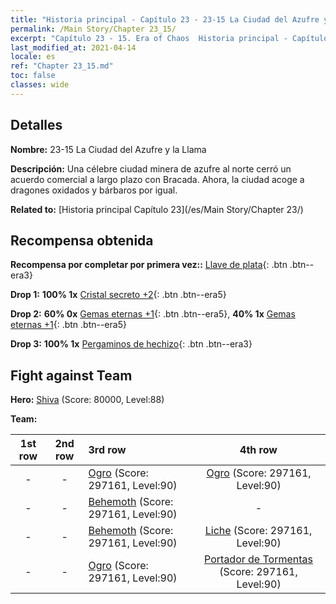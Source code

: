 ```yaml
---
title: "Historia principal - Capítulo 23 - 23-15 La Ciudad del Azufre y la Llama"
permalink: /Main Story/Chapter 23_15/
excerpt: "Capítulo 23 - 15. Era of Chaos  Historia principal - Capítulo 23_15. 23-15 La Ciudad del Azufre y la Llama"
last_modified_at: 2021-04-14
locale: es
ref: "Chapter 23_15.md"
toc: false
classes: wide
---
```


## Detalles

 **Nombre:** 23-15 La Ciudad del Azufre y la Llama

 **Descripción:** Una célebre ciudad minera de azufre al norte cerró un acuerdo comercial a largo plazo con Bracada. Ahora, la ciudad acoge a dragones oxidados y bárbaros por igual.

 **Related to:** [Historia principal Capítulo 23](/es/Main Story/Chapter 23/)

## Recompensa obtenida

 **Recompensa por completar por primera vez::** [Llave de plata](/es/Items/con_693/){: .btn .btn--era3}

 **Drop 1:** **100% 1x** [Cristal secreto +2](/es/Items/mat_80/){: .btn .btn--era5}

 **Drop 2:** **60% 0x** [Gemas eternas +1](/es/Items/mat_72/){: .btn .btn--era5}, **40% 1x** [Gemas eternas +1](/es/Items/mat_72/){: .btn .btn--era5}

 **Drop 3:** **100% 1x** [Pergaminos de hechizo](/es/Items/con_694/){: .btn .btn--era3}


## Fight against Team
 **Hero:** [Shiva](/es/heroes/Shiva/) (Score: 80000, Level:88)

 **Team:**


  | 1st row | 2nd row | 3rd row | 4th row |
  |:----:|:----:|:----|:----:|
  | - | - | [Ogro](/es/units/Ogre/) (Score: 297161, Level:90)  | [Ogro](/es/units/Ogre/) (Score: 297161, Level:90)  |
  | - | - | [Behemoth](/es/units/Behemoth/) (Score: 297161, Level:90)  | - |
  | - | - | [Behemoth](/es/units/Behemoth/) (Score: 297161, Level:90)  | [Liche](/es/units/Lich/) (Score: 297161, Level:90)  |
  | - | - | [Ogro](/es/units/Ogre/) (Score: 297161, Level:90)  | [Portador de Tormentas](/es/units/Stormbringer/) (Score: 297161, Level:90)  |



